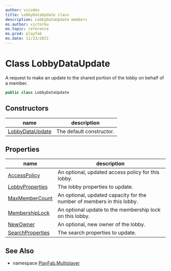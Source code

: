 ```yaml
---
author: vicodex
title: LobbyDataUpdate class
description: LobbyDataUpdate members
ms.author: victorku
ms.topic: reference
ms.prod: playfab
ms.date: 11/23/2021
---
```


# Class LobbyDataUpdate

A request to make an update to the shared portion of the lobby on behalf of a member.

```csharp
public class LobbyDataUpdate
```

## Constructors

| name | description |
| --- | --- |
| [LobbyDataUpdate](LobbyDataUpdate/LobbyDataUpdate.md) | The default constructor. |

## Properties

| name | description |
| --- | --- |
| [AccessPolicy](LobbyDataUpdate/AccessPolicy.md) | An optional, updated access policy for this lobby. |
| [LobbyProperties](LobbyDataUpdate/LobbyProperties.md) | The lobby properties to update. |
| [MaxMemberCount](LobbyDataUpdate/MaxMemberCount.md) | An optional, updated capacity for the number of members in this lobby. |
| [MembershipLock](LobbyDataUpdate/MembershipLock.md) | An optional update to the membership lock on this lobby. |
| [NewOwner](LobbyDataUpdate/NewOwner.md) | An optional, new owner of the lobby. |
| [SearchProperties](LobbyDataUpdate/SearchProperties.md) | The search properties to update. |

## See Also

* namespace [PlayFab.Multiplayer](../PlayFabMultiplayerSDK.md)


